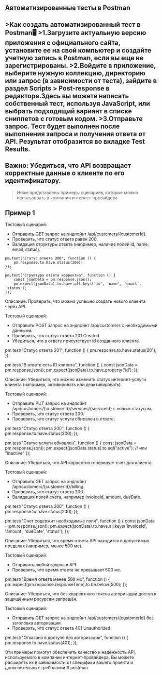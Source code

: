 <h2>Автоматизированные тесты в Postman<h2>
>Как создать автоматизированный тест в Postman🖥️
>1.Загрузите актуальную версию приложения с официального сайта, установите ее на свой компьютер и создайте учетную запись в Postman, если вы еще не зарегистрированы.
>2.Войдите в приложение, выберите нужную коллекцию, директорию или запрос (в зависимости от теста), зайдите в раздел Scripts > Post-response в редакторе.Здесь вы можете написать собственный тест, используя JavaScript, или выбрать подходящий вариант в списке сниппетов с готовым кодом.
>3.Отправьте запрос. Тест будет выполнен после выполнения запроса и получения ответа от API. Результат отобразится во вкладке Test Results.

## Важно: Убедиться, что API возвращает корректные данные о клиенте по его идентификатору.

> Ниже представлены примеры сценариев, которые можно использовать в компании интернет-провайдера

## Пример 1

Тестовый сценарий:
- Отправить GET запрос на эндпойнт /api/customers/{customerId}.
- Проверить, что статус ответа равен 200.
- Валидация структуры ответа (например, наличие полей id, name, email, status).

```
pm.test("Статус ответа 200", function () {
    pm.response.to.have.status(200);
});

pm.test("Структура ответа корректна", function () {
    const jsonData = pm.response.json();
    pm.expect(jsonData).to.have.all.keys('id', 'name', 'email', 'status');
});
```


Описание: Проверить, что можно успешно создать нового клиента через API.

Тестовый сценарий:
- Отправить POST запрос на эндпойнт /api/customers с необходимыми данными.
- Проверить, что статус ответа 201 Created.
- Убедиться, что в ответе присутствует id созданного клиента.

pm.test("Статус ответа 201", function () {
    pm.response.to.have.status(201);
});

pm.test("В ответе есть ID клиента", function () {
    const jsonData = pm.response.json();
    pm.expect(jsonData).to.have.property('id');
});


Описание: Убедиться, что можно изменить статус интернет-услуги клиента (например, активировать или деактивировать).

Тестовый сценарий:
- Отправить PUT запрос на эндпойнт /api/customers/{customerId}/services/{serviceId} с новым статусом.
- Проверить, что статус ответа 200.
- Проверить, что статус услуги обновлен в ответе.

pm.test("Статус ответа 200", function () {
    pm.response.to.have.status(200);
});

pm.test("Статус услуги обновлен", function () {
    const jsonData = pm.response.json();
    pm.expect(jsonData.status).to.eql("active"); // или "inactive"
});


Описание: Убедиться, что API корректно генерирует счет для клиента.

Тестовый сценарий:
- Отправить GET запрос на эндпойнт /api/customers/{customerId}/billing.
- Проверить, что статус ответа 200.
- Валидация полей счета, например invoiceId, amount, dueDate.

pm.test("Статус ответа 200", function () {
    pm.response.to.have.status(200);
});

pm.test("Счет содержит необходимые поля", function () {
    const jsonData = pm.response.json();
    pm.expect(jsonData).to.have.all.keys('invoiceId', 'amount', 'dueDate', 'status');
});


Описание: Убедиться, что время ответа API находится в допустимых пределах (например, менее 500 мс).

Тестовый сценарий:
- Отправить любой запрос к API.
- Проверить, что время ответа не превышает 500 мс.

pm.test("Время ответа менее 500 мс", function () {
    pm.expect(pm.response.responseTime).to.be.below(500);
});


Описание: Убедиться, что без корректного токена авторизации доступ к защищённым ресурсам запрещён.

Тестовый сценарий:
- Отправить GET запрос на эндпойнт /api/customers/{customerId} без заголовка авторизации.
- Проверить, что статус ответа 401 Unauthorized.

pm.test("Отказано в доступе без авторизации", function () {
    pm.response.to.have.status(401);
});


Эти примеры помогут обеспечить качество и надёжность API, используемого в компании интернет-провайдера. Вы можете расширять их в зависимости от специфики вашего проекта и дополнительных требований.# postman

